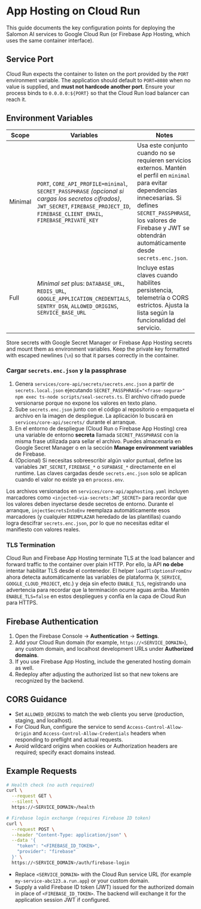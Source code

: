 # App Hosting on Cloud Run

This guide documents the key configuration points for deploying the Salomon AI services to Google Cloud Run (or Firebase App Hosting, which uses the same container interface).

## Service Port

Cloud Run expects the container to listen on the port provided by the `PORT` environment variable. The application should default to `PORT=8080` when no value is supplied, and **must not hardcode another port**. Ensure your process binds to `0.0.0.0:${PORT}` so that the Cloud Run load balancer can reach it.

## Environment Variables

| Scope | Variables | Notes |
| --- | --- | --- |
| Minimal | `PORT`, `CORE_API_PROFILE=minimal`, `SECRET_PASSPHRASE` _(opcional si cargas los secretos cifrados)_, `JWT_SECRET`, `FIREBASE_PROJECT_ID`, `FIREBASE_CLIENT_EMAIL`, `FIREBASE_PRIVATE_KEY` | Usa este conjunto cuando no se requieren servicios externos. Mantén el perfil en `minimal` para evitar dependencias innecesarias. Si defines `SECRET_PASSPHRASE`, los valores de Firebase y JWT se obtendrán automáticamente desde `secrets.enc.json`. |
| Full | _Minimal set_ plus: `DATABASE_URL`, `REDIS_URL`, `GOOGLE_APPLICATION_CREDENTIALS`, `SENTRY_DSN`, `ALLOWED_ORIGINS`, `SERVICE_BASE_URL` | Incluye estas claves cuando habilites persistencia, telemetría o CORS estrictos. Ajusta la lista según la funcionalidad del servicio. |

Store secrets with Google Secret Manager or Firebase App Hosting secrets and mount them as environment variables. Keep the private key formatted with escaped newlines (`\n`) so that it parses correctly in the container.

### Cargar `secrets.enc.json` y la passphrase

1. Genera `services/core-api/secrets/secrets.enc.json` a partir de `secrets.local.json` ejecutando `SECRET_PASSPHRASE="<frase-segura>" npm exec ts-node scripts/seal-secrets.ts`. El archivo cifrado puede versionarse porque no expone los valores en texto plano.
2. Sube `secrets.enc.json` junto con el código al repositorio o empaqueta el archivo en la imagen de despliegue. La aplicación lo buscará en `services/core-api/secrets/` durante el arranque.
3. En el entorno de despliegue (Cloud Run o Firebase App Hosting) crea una variable de entorno **secreta** llamada `SECRET_PASSPHRASE` con la misma frase utilizada para sellar el archivo. Puedes almacenarla en Google Secret Manager o en la sección **Manage environment variables** de Firebase.
4. (Opcional) Si necesitas sobreescribir algún valor puntual, define las variables `JWT_SECRET`, `FIREBASE_*` o `SUPABASE_*` directamente en el runtime. Las claves cargadas desde `secrets.enc.json` solo se aplican cuando el valor no existe ya en `process.env`.

Los archivos versionados en `services/core-api/apphosting.yaml` incluyen marcadores como `<injected-via-secrets:JWT_SECRET>` para recordar que los valores deben inyectarse desde secretos de entorno. Durante el arranque, `injectSecretsIntoEnv` reemplaza automáticamente esos marcadores (y cualquier `REEMPLAZAR` heredado de las plantillas) cuando logra descifrar `secrets.enc.json`, por lo que no necesitas editar el manifiesto con valores reales.

### TLS Termination

Cloud Run and Firebase App Hosting terminate TLS at the load balancer and forward traffic to the container over plain HTTP. Por ello, la API **no debe** intentar habilitar TLS desde el contenedor. El helper `loadTlsOptionsFromEnv` ahora detecta automáticamente las variables de plataforma (`K_SERVICE`, `GOOGLE_CLOUD_PROJECT`, etc.) y deja sin efecto `ENABLE_TLS`, registrando una advertencia para recordar que la terminación ocurre aguas arriba. Mantén `ENABLE_TLS=false` en estos despliegues y confía en la capa de Cloud Run para HTTPS.

## Firebase Authentication

1. Open the Firebase Console → **Authentication** → **Settings**.
2. Add your Cloud Run domain (for example, `https://<SERVICE_DOMAIN>`), any custom domain, and localhost development URLs under **Authorized domains**.
3. If you use Firebase App Hosting, include the generated hosting domain as well.
4. Redeploy after adjusting the authorized list so that new tokens are recognized by the backend.

## CORS Guidance

* Set `ALLOWED_ORIGINS` to match the web clients you serve (production, staging, and localhost).
* For Cloud Run, configure the service to send `Access-Control-Allow-Origin` and `Access-Control-Allow-Credentials` headers when responding to preflight and actual requests.
* Avoid wildcard origins when cookies or Authorization headers are required; specify exact domains instead.

## Example Requests

```bash
# Health check (no auth required)
curl \
  --request GET \
  --silent \
  https://<SERVICE_DOMAIN>/health

# Firebase login exchange (requires Firebase ID token)
curl \
  --request POST \
  --header "Content-Type: application/json" \
  --data '{
    "token": "<FIREBASE_ID_TOKEN>",
    "provider": "firebase"
  }' \
  https://<SERVICE_DOMAIN>/auth/firebase-login
```

* Replace `<SERVICE_DOMAIN>` with the Cloud Run service URL (for example `my-service-abc123.a.run.app`) or your custom domain.
* Supply a valid Firebase ID token (JWT) issued for the authorized domain in place of `<FIREBASE_ID_TOKEN>`. The backend will exchange it for the application session JWT if configured.

